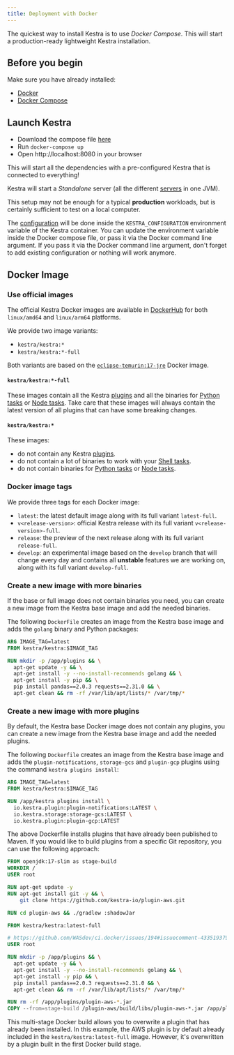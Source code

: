 ```yaml
---
title: Deployment with Docker
---
```


The quickest way to install Kestra is to use *Docker Compose*. This will start a production-ready lightweight Kestra installation.

## Before you begin

Make sure you have already installed:

- [Docker](https://docs.docker.com/engine/install/)
- [Docker Compose](https://docs.docker.com/compose/install/)

## Launch Kestra

- Download the compose file [here](https://github.com/kestra-io/kestra/blob/develop/docker-compose.yml)
- Run `docker-compose up`
- Open http://localhost:8080 in your browser

This will start all the dependencies with a pre-configured Kestra that is connected to everything!

Kestra will start a *Standalone* server (all the different [servers](../../04.architecture/index.md) in one JVM).

This setup may not be enough for a typical **production** workloads, but is certainly sufficient to test on a local computer.

The [configuration](../01.configuration/index.md) will be done inside the `KESTRA_CONFIGURATION` environment variable of the Kestra container. You can update the environment variable inside the Docker compose file, or pass it via the Docker command line argument.
If you pass it via the Docker command line argument, don't forget to add existing configuration or nothing will work anymore.

## Docker Image

### Use official images

The official Kestra Docker images are available in [DockerHub](https://hub.docker.com/r/kestra/kestra) for both `linux/amd64` and `linux/arm64` platforms.

We provide two image variants:

- `kestra/kestra:*`
- `kestra/kestra:*-full`

Both variants are based on the [`eclipse-temurin:17-jre`](https://hub.docker.com/_/eclipse-temurin) Docker image.

#### `kestra/kestra:*-full`

These images contain all the Kestra [plugins](/plugins/) and all the binaries for [Python tasks](/plugins/plugin-script-python/tasks/io.kestra.plugin.scripts.python.commands) or [Node tasks](/plugins/plugin-script-node/tasks/io.kestra.plugin.scripts.node.commands).
Take care that these images will always contain the latest version of all plugins that can have some breaking changes.

#### `kestra/kestra:*`

These images:

- do not contain any Kestra [plugins](https://kestra.io/plugins).
- do not contain a lot of binaries to work with your [Shell tasks](/plugins/plugin-script-shell/tasks/io.kestra.plugin.scripts.shell.commands).
- do not contain binaries for [Python tasks](/plugins/plugin-script-python/tasks/io.kestra.plugin.scripts.python.commands) or [Node tasks](/plugins/plugin-script-node/tasks/io.kestra.plugin.scripts.node.commands).

### Docker image tags

We provide three tags for each Docker image:

- `latest`: the latest default image along with its full variant `latest-full`.
- `v<release-version>`: official Kestra release with its full variant `v<release-version>-full`.
- `release`: the preview of the next release along with its full variant `release-full`.
- `develop`: an experimental image based on the `develop` branch that will change every day and contains all **unstable** features we are working on, along with its full variant `develop-full`.

### Create a new image with more binaries

If the base or full image does not contain binaries you need, you can create a new image from the Kestra base image and add the needed binaries.

The following `DockerFile` creates an image from the Kestra base image and adds the `golang` binary and Python packages:

```dockerfile
ARG IMAGE_TAG=latest
FROM kestra/kestra:$IMAGE_TAG

RUN mkdir -p /app/plugins && \
  apt-get update -y && \
  apt-get install -y --no-install-recommends golang && \
  apt-get install -y pip && \
  pip install pandas==2.0.3 requests==2.31.0 && \
  apt-get clean && rm -rf /var/lib/apt/lists/* /var/tmp/*
```

### Create a new image with more plugins

By default, the Kestra base Docker image does not contain any plugins, you can create a new image from the Kestra base image and add the needed plugins.

The following `Dockerfile` creates an image from the Kestra base image and adds the `plugin-notifications`, `storage-gcs` and `plugin-gcp` plugins using the command `kestra plugins install`:

```dockerfile
ARG IMAGE_TAG=latest
FROM kestra/kestra:$IMAGE_TAG

RUN /app/kestra plugins install \
  io.kestra.plugin:plugin-notifications:LATEST \
  io.kestra.storage:storage-gcs:LATEST \
  io.kestra.plugin:plugin-gcp:LATEST
```

The above Dockerfile installs plugins that have already been published to Maven. If you would like to build plugins from a specific Git repository, you can use the following approach:

```dockerfile
FROM openjdk:17-slim as stage-build
WORKDIR /
USER root

RUN apt-get update -y
RUN apt-get install git -y && \
    git clone https://github.com/kestra-io/plugin-aws.git

RUN cd plugin-aws && ./gradlew :shadowJar

FROM kestra/kestra:latest-full

# https://github.com/WASdev/ci.docker/issues/194#issuecomment-433519379
USER root

RUN mkdir -p /app/plugins && \
  apt-get update -y && \
  apt-get install -y --no-install-recommends golang && \
  apt-get install -y pip && \
  pip install pandas==2.0.3 requests==2.31.0 && \
  apt-get clean && rm -rf /var/lib/apt/lists/* /var/tmp/*

RUN rm -rf /app/plugins/plugin-aws-*.jar
COPY --from=stage-build /plugin-aws/build/libs/plugin-aws-*.jar /app/plugins
```

This multi-stage Docker build allows you to overwrite a plugin that has already been installed. In this example, the AWS plugin is by default already included in the `kestra/kestra:latest-full` image. However, it's overwritten by a plugin built in the first Docker build stage.
